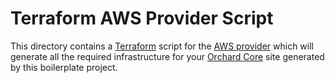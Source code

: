 # Terraform AWS Provider Script

This directory contains a [Terraform](https://www.terraform.io) script for the [AWS provider](https://registry.terraform.io/providers/hashicorp/aws/latest/docs) which will generate all the required infrastructure for your [Orchard Core](https://orchardcore.readthedocs.io) site generated by this boilerplate project.
